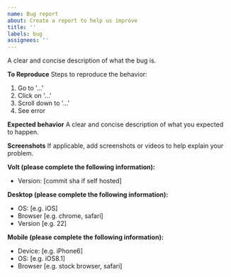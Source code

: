 ```yaml
---
name: Bug report
about: Create a report to help us improve
title: ''
labels: bug
assignees: ''
---
```


A clear and concise description of what the bug is.

**To Reproduce**
Steps to reproduce the behavior:

1. Go to '...'
2. Click on '...'
3. Scroll down to '...'
4. See error

**Expected behavior**
A clear and concise description of what you expected to happen.

**Screenshots**
If applicable, add screenshots or videos to help explain your problem.

**Volt (please complete the following information):**

- Version: [commit sha if self hosted]

**Desktop (please complete the following information):**

- OS: [e.g. iOS]
- Browser [e.g. chrome, safari]
- Version [e.g. 22]

**Mobile (please complete the following information):**

- Device: [e.g. iPhone6]
- OS: [e.g. iOS8.1]
- Browser [e.g. stock browser, safari]
